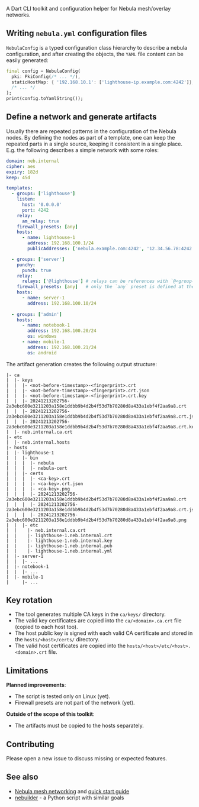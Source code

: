 A Dart CLI toolkit and configuration helper for Nebula mesh/overlay networks.

## Writing `nebula.yml` configuration files

`NebulaConfig` is a typed configuration class hierarchy to describe a nebula
configuration, and after creating the objects, the `YAML` file content can be
easily generated:

```dart
final config = NebulaConfig(
  pki: PkiConfig(/* ... */),
  staticHostMap: { '192.168.10.1': ['lighthouse-ip.example.com:4242']},
  /* ... */
);
print(config.toYamlString());
```

## Define a network and generate artifacts

Usually there are repeated patterns in the configuration of the Nebula nodes.
By defining the nodes as part of a template, one can keep the repeated parts
in a single source, keeping it consistent in a single place. E.g. the following
describes a simple network with some roles:

```yaml
domain: neb.internal
cipher: aes
expiry: 182d
keep: 45d

templates:
  - groups: ['lighthouse']
    listen:
      host: '0.0.0.0'
      port: 4242
    relay:
      am_relay: true
    firewall_presets: [any]
    hosts:
      - name: lighthouse-1
        address: 192.168.100.1/24
        publicAddresses: ['nebula.example.com:4242', '12.34.56.78:4242']

  - groups: ['server']
    punchy:
      punch: true
    relay:
      relays: ['@lighthouse'] # relays can be references with `@<group-name>`
    firewall_presets: [any]   # only the `any` preset is defined at the moment
    hosts:
      - name: server-1
        address: 192.168.100.10/24
  
  - groups: ['admin']
    hosts:
      - name: notebook-1
        address: 192.168.100.20/24
        os: windows
      - name: mobile-1
        address: 192.168.100.21/24
        os: android
```

The artifact generation creates the following output structure:

```
|- ca
|  |- keys
|  |  |- <not-before-timestamp>-<fingerprint>.crt
|  |  |- <not-before-timestamp>-<fingerprint>.crt.json
|  |  |- <not-before-timestamp>-<fingerprint>.crt.key
|  |  |- 20241213202756-2a3ebc600e3211203a158e1ddbb9b4d2b4f53d7b70280d8a433a1ebf4f2aa9a8.crt
|  |  |- 20241213202756-2a3ebc600e3211203a158e1ddbb9b4d2b4f53d7b70280d8a433a1ebf4f2aa9a8.crt.json
|  |  |- 20241213202756-2a3ebc600e3211203a158e1ddbb9b4d2b4f53d7b70280d8a433a1ebf4f2aa9a8.crt.key
|  |- neb.internal.ca.crt
|- etc
|  |- neb.internal.hosts
|- hosts
|  |- lighthouse-1
|  |  |- bin
|  |  |  |- nebula
|  |  |  |- nebula-cert
|  |  |- certs
|  |  |  |- <ca-key>.crt
|  |  |  |- <ca-key>.crt.json
|  |  |  |- <ca-key>.png
|  |  |  |- 20241213202756-2a3ebc600e3211203a158e1ddbb9b4d2b4f53d7b70280d8a433a1ebf4f2aa9a8.crt
|  |  |  |- 20241213202756-2a3ebc600e3211203a158e1ddbb9b4d2b4f53d7b70280d8a433a1ebf4f2aa9a8.crt.json
|  |  |  |- 20241213202756-2a3ebc600e3211203a158e1ddbb9b4d2b4f53d7b70280d8a433a1ebf4f2aa9a8.png
|  |  |- etc
|  |    |- neb.internal.ca.crt
|  |    |- lighthouse-1.neb.internal.crt
|  |    |- lighthouse-1.neb.internal.key
|  |    |- lighthouse-1.neb.internal.pub
|  |    |- lighthouse-1.neb.internal.yml
|  |- server-1
|  |  |- ...
|  |- notebook-1
|  |  |- ...
|  |- mobile-1
|     |- ...
```

## Key rotation

- The tool generates multiple CA keys in the `ca/keys/` directory.
- The valid key certificates are copied into the `ca/<domain>.ca.crt` file (copied to each host too).
- The host public key is signed with each valid CA certificate and stored in the `hosts/<host>/certs/` directory.
- The valid host certificates are copied into the `hosts/<host>/etc/<host>.<domain>.crt` file.

## Limitations

**Planned improvements**:
- The script is tested only on Linux (yet).
- Firewall presets are not part of the network (yet).

**Outside of the scope of this toolkit**:
- The artifacts must be copied to the hosts separately.

## Contributing

Please open a new issue to discuss missing or expected features.

## See also

- [Nebula mesh networking](https://github.com/slackhq/nebula/) and
  [quick start guide](https://nebula.defined.net/docs/guides/quick-start/)
- [nebuilder](https://github.com/erykjj/nebulder) - a Python script with similar goals
